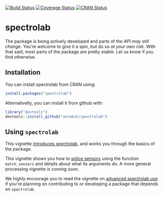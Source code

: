 [![Build Status](https://travis-ci.org/meireles/spectrolab.svg?branch=master)](https://travis-ci.org/meireles/spectrolab)
[![Coverage Status](https://coveralls.io/repos/github/meireles/spectrolab/badge.svg?branch=master)](https://coveralls.io/github/meireles/spectrolab?branch=master)
[![CRAN Status](https://www.r-pkg.org/badges/version/spectrolab)](https://cran.r-project.org/package=spectrolab)


# spectrolab

The package is being actively developed and parts of the *API may still change*. You’re welcome to give it a spin, but do so *at your own risk*. With that said, most parts of the package are pretty stable. Let us know if you find otherwise.

## Installation

You can install spectrolab from CRAN using:

```R
install.packages("spectrolab")
```

Alternativelly, you can install it from github with:

```R
library("devtools")
devtools::install_github("annakat/spectrolab")
```

## Using `spectrolab`

This vignette [introduces spectrolab](vignettes/introduction_to_spectrolab.md), and works you through the basics of the package.

This vignette shows you how to [splice sensors](vignettes/match_sensors.pdf) using the function  `match_sensors` and details about what its arguments do. A more general processing vignette is coming soon.


We highly encourage you to read the vignette on [advanced spectrolab use](vignettes/advanced_spectrolab.md) if you're planning on contributing to or developing a package that depends on `spectrolab`.
